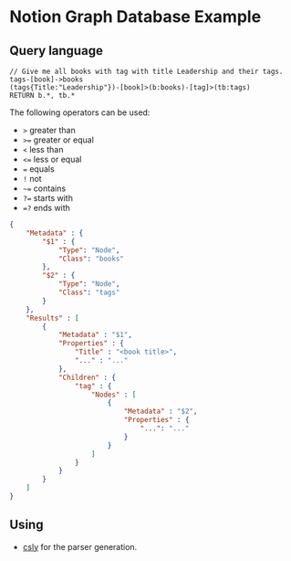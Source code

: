 # Notion Graph Database Example

## Query language

```
// Give me all books with tag with title Leadership and their tags.
tags-[book]->books
(tags{Title:"Leadership"})-[book]>(b:books)-[tag]>(tb:tags)
RETURN b.*, tb.*
```

The following operators can be used:

* `>` greater than
* `>=` greater or equal
* `<` less than
* `<=` less or equal
* `=` equals
* `!` not
* `~=` contains
* `?=` starts with
* `=?` ends with

```json
{
    "Metadata" : {
        "$1" : {
            "Type": "Node",
            "Class": "books"
        },
        "$2" : {
            "Type": "Node",
            "Class": "tags"
        }
    },
    "Results" : [
        {
            "Metadata" : "$1",
            "Properties" : {
                "Title" : "<book title>",
                "..." : "..."
            },
            "Children" : {
                "tag" : {
                    "Nodes" : [
                        {
                            "Metadata" : "$2",
                            "Properties" : {
                                "...": "..."
                            }
                        }
                    ]
                }
            }
        }
    ]
}
```

## Using

* [csly](https://github.com/b3b00/csly) for the parser generation.